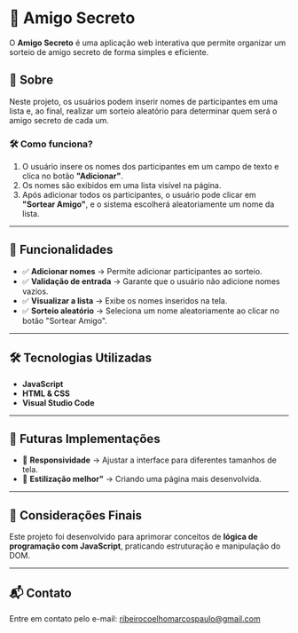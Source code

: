 # 🎁 Amigo Secreto  

O **Amigo Secreto** é uma aplicação web interativa que permite organizar um sorteio de amigo secreto de forma simples e eficiente.  

## 📖 Sobre  

Neste projeto, os usuários podem inserir nomes de participantes em uma lista e, ao final, realizar um sorteio aleatório para determinar quem será o amigo secreto de cada um.  

### 🛠 Como funciona?  

1. O usuário insere os nomes dos participantes em um campo de texto e clica no botão **"Adicionar"**.  
2. Os nomes são exibidos em uma lista visível na página.  
3. Após adicionar todos os participantes, o usuário pode clicar em **"Sortear Amigo"**, e o sistema escolherá aleatoriamente um nome da lista.  

---

## 🚀 Funcionalidades  

- ✅ **Adicionar nomes** → Permite adicionar participantes ao sorteio.  
- ✅ **Validação de entrada** → Garante que o usuário não adicione nomes vazios.  
- ✅ **Visualizar a lista** → Exibe os nomes inseridos na tela.  
- ✅ **Sorteio aleatório** → Seleciona um nome aleatoriamente ao clicar no botão "Sortear Amigo".  

---

## 🛠 Tecnologias Utilizadas  

- **JavaScript**  
- **HTML & CSS**  
- **Visual Studio Code**  

---

## 🔮 Futuras Implementações  

- 📱 **Responsividade** → Ajustar a interface para diferentes tamanhos de tela.  
- 🎴 **Estilização melhor"** → Criando uma página mais desenvolvida.  

---

## 📌 Considerações Finais  

Este projeto foi desenvolvido para aprimorar conceitos de **lógica de programação com JavaScript**, praticando estruturação e manipulação do DOM.  

---

## 📬 Contato  

Entre em contato pelo e-mail: [ribeirocoelhomarcospaulo@gmail.com](mailto:ribeirocoelhomarcospaulo@gmail.com)  
